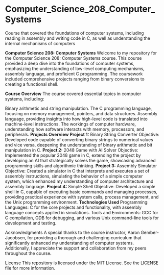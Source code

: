# Computer_Science_208_Computer_Systems
Course that covered the foundations of computer systems, including reading in assembly and writing code in C, as well as understanding the internal mechanisms of computers


**Computer Science 208: Computer Systems**
Welcome to my repository for the Computer Science 208: Computer Systems course. This course provided a deep dive into the foundations of computer systems, emphasizing the understanding of low-level computing mechanisms, assembly language, and proficient C programming. The coursework included comprehensive projects ranging from binary conversions to creating a functional shell.

**Course Overview**
The course covered essential topics in computer systems, including:

Binary arithmetic and string manipulation.
The C programming language, focusing on memory management, pointers, and data structures.
Assembly language, providing insights into how high-level code is translated into machine-level instructions.
The workings of computer hardware, understanding how software interacts with memory, processors, and peripherals.
**Projects Overview**
**Project 1:** Binary String Converter
Objective: Developed code capable of converting binary strings to numerical values and vice versa, deepening the understanding of binary arithmetic and bit manipulation in C.
**Project 2:** 2048 Game with AI Solver
Objective: Implemented the popular 2048 game in C, extending the project by developing an AI that strategically solves the game, showcasing advanced programming skills and algorithmic thinking.
**Project 3:** Assembly Simulator
Objective: Created a simulator in C that interprets and executes a set of assembly instructions, simulating the behavior of a simple computer system, which enhanced my understanding of computer architecture and assembly language.
**Project 4:** Simple Shell
Objective: Developed a simple shell in C, capable of executing basic commands and managing processes, providing practical experience with system calls, process management, and the Unix programming environment.
**Technologies Used**
Programming Languages: C for the core projects and functionality, with assembly language concepts applied in simulations.
Tools and Environments: GCC for C compilation, GDB for debugging, and various Unix command-line tools for development and testing.

Acknowledgments
A special thanks to the course instructor, Aaron Gember-Jacobsen, for providing a thorough and challenging curriculum that significantly enhanced my understanding of computer systems. Additionally, I appreciate the support and collaboration from my peers throughout the course.

License
This repository is licensed under the MIT License. See the LICENSE file for more information.
